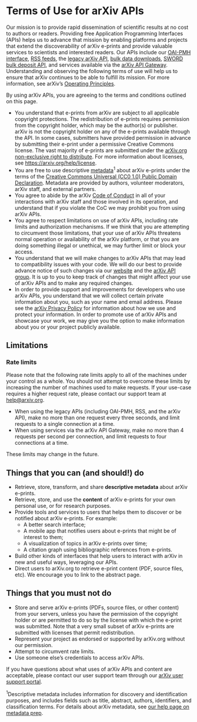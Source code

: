 # Terms of Use for arXiv APIs

Our mission is to provide rapid dissemination of scientific results at no cost
to authors or readers. Providing free Application Programming Interfaces (APIs)
helps us to advance that mission by enabling platforms and projects that extend
the discoverability of arXiv e-prints and provide valuable services to
scientists and interested readers. Our APIs include our [OAI-PMH
interface](../../help/oa/index.md), [RSS feeds](../../help/rss.md), the [legacy arXiv API](index.md), [bulk
data downloads](../../help/bulk_data_s3.md), [SWORD bulk deposit API](../../help/submit_sword.md),
and services available via the [arXiv API Gateway](https://api.arxiv.org/).
Understanding and observing the following terms of use will help us to ensure
that arXiv continues to be able to fulfill its mission. For more information,
see arXiv’s [Operating
Principles](https://confluence.cornell.edu/display/arxivpub/arXiv+Public+Wiki?preview=/340902451/340902455/arXivPrinciplesMarch12.pdf).

By using arXiv APIs, you are agreeing to the terms and conditions outlined on
this page.

- You understand that e-prints from arXiv are subject to all applicable
  copyright protections. The redistribution of e-prints requires permission
  from the copyright holder, which may be the author(s) or publisher. arXiv is
  not the copyright holder on any of the e-prints available through the API. In
  some cases, submitters have provided permission in advance by submitting
  their e-print under a permissive Creative Commons license. The vast majority
  of e-prints are submitted under the [arXiv.org non-exclusive right to
  distribute](https://arxiv.org/licenses/nonexclusive-distrib/1.0/license.html).
  For more information about licenses, see https://arxiv.org/help/license.
- You are free to use descriptive
  [metadata](https://arxiv.org/help/prep)<sup>1</sup> about arXiv e-prints
  under the terms of the [Creative Commons Universal (CC0 1.0) Public Domain
  Declaration](https://creativecommons.org/publicdomain/zero/1.0/). Metadata
  are provided by authors, volunteer moderators, arXiv staff, and external
  partners.
- You agree to abide by the arXiv [Code of
  Conduct](../../help/policies/code_of_conduct.md) in all of your interactions with arXiv
  staff and those involved in its operation, and understand that if you violate
  the CoC we may prohibit you from using arXiv APIs.
- You agree to respect limitations on use of arXiv APIs, including rate limits
  and authorization mechanisms. If we think that you are attempting to
  circumvent those limitations, that your use of arXiv APIs threatens normal
  operation or availability of the arXiv platform, or that you are doing
  something illegal or unethical, we may further limit or block your access.
- You understand that we will make changes to arXiv APIs that may lead to
  compatibility issues with your code. We will do our best to provide advance
  notice of such changes via our [website](https://api.arxiv.org) and the
  [arXiv API group](https://groups.google.com/forum/#!forum/arxiv-api). It is
  up to you to keep track of changes that might affect your use of arXiv APIs
  and to make any required changes.
- In order to provide support and improvements for developers who use arXiv
  APIs, you understand that we will collect certain private information about
  you, such as your name and email address. Please see the [arXiv Privacy
  Policy](../../help/policies/privacy_policy.md) for information about how we use and
  protect your information. In order to promote use of arXiv APIs and showcase
  your work, we may give you the option to make information about you or your
  project publicly available.

## Limitations

### Rate limits

Please note that the following rate limits apply to all of the machines under
your control as a whole. You should not attempt to overcome these limits by
increasing the number of machines used to make requests. If your use-case
requires a higher request rate, please contact our support team at
help@arxiv.org.

- When using the legacy APIs (including OAI-PMH, RSS, and the arXiv API), make
  no more than one request every three seconds, and limit requests to a single
  connection at a time.
- When using services via the arXiv API Gateway, make no more than 4 requests
  per second per connection, and limit requests to four connections at a time.

These limits may change in the future.

## Things that you can (and should!) do

- Retrieve, store, transform, and share **descriptive metadata** about arXiv
  e-prints.
- Retrieve, store, and use the **content** of arXiv e-prints for your own
  personal  use, or for research purposes.
- Provide tools and services to users that helps them to discover or be
  notified about arXiv e-prints. For example:
  - A better search interface;
  - A mobile app that notifies users about e-prints that might be of interest
    to them;
  - A visualization of topics in arXiv e-prints over time;
  - A citation graph using bibliographic references from e-prints.
- Build other kinds of interfaces that help users to interact with arXiv in new
  and useful ways, leveraging our APIs.
- Direct users to arXiv.org to retrieve e-print content (PDF, source files,
  etc). We encourage you to link to the abstract page.

## Things that you must not do
- Store and serve arXiv e-prints (PDFs, source files, or other content) from
  your servers, unless you have the permission of the copyright holder or are
  permitted to do so by the license with which the e-print was submitted. Note
  that a very small subset of arXiv e-prints are submitted with licenses that
  permit redistribution.
- Represent your project as endorsed or supported by arXiv.org without our
  permission.
- Attempt to circumvent rate limits.
- Use someone else’s credentials to access arXiv APIs.

If you have questions about what uses of arXiv APIs and content are acceptable,
please contact our user support team through our [arXiv user support portal](http://arxiv.org/support/general_help).

<sup>1</sup>Descriptive metadata includes information for discovery and
identification purposes, and includes fields such as title, abstract, authors,
identifiers, and classification terms. For details about arXiv metadata, see
[our help page on metadata prep](https://info.arxiv.org/help/prep.html).
